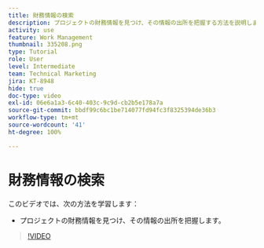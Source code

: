 ```yaml
---
title: 財務情報の検索
description: プロジェクトの財務情報を見つけ、その情報の出所を把握する方法を説明します。
activity: use
feature: Work Management
thumbnail: 335208.png
type: Tutorial
role: User
level: Intermediate
team: Technical Marketing
jira: KT-8948
hide: true
doc-type: video
exl-id: 06e6a1a3-6c40-403c-9c9d-cb2b5e178a7a
source-git-commit: bbdf99c6bc1be714077fd94fc3f8325394de36b3
workflow-type: tm+mt
source-wordcount: '41'
ht-degree: 100%

---
```


# 財務情報の検索

このビデオでは、次の方法を学習します：

* プロジェクトの財務情報を見つけ、その情報の出所を把握します。

>[!VIDEO](https://video.tv.adobe.com/v/3415897/?quality=12&learn=on&enablevpops=1&captions=jpn)
